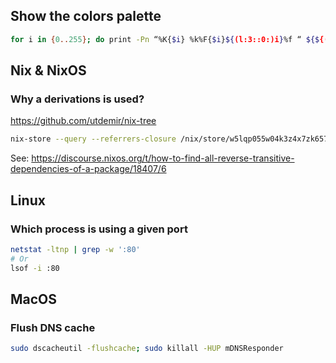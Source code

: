 ## Show the colors palette
```sh
for i in {0..255}; do print -Pn “%K{$i} %k%F{$i}${(l:3::0:)i}%f “ ${${(M)$((i%6)):#3}:+$’\n’}; done
```

## Nix & NixOS

### Why a derivations is used?

https://github.com/utdemir/nix-tree
```sh
nix-store --query --referrers-closure /nix/store/w5lqp055w04k3z4x7zk6570bx267w3h3-bash-5.1-p12.drv
```
See: https://discourse.nixos.org/t/how-to-find-all-reverse-transitive-dependencies-of-a-package/18407/6


## Linux
### Which process is using a given port
```sh
netstat -ltnp | grep -w ':80' 
# Or 
lsof -i :80
```

## MacOS

### Flush DNS cache
```sh
sudo dscacheutil -flushcache; sudo killall -HUP mDNSResponder
```